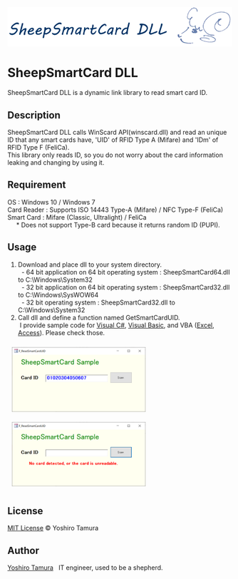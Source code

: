 ![SheepSmartCard](./images/sheepsmartcard-s.png)
# SheepSmartCard DLL
SheepSmartCard DLL is a dynamic link library to read smart card ID.

## Description
SheepSmartCard DLL calls WinScard API(winscard.dll) and read an unique ID that any smart cards have, 'UID' of RFID Type A (Mifare) and 'IDm' of RFID Type F (FeliCa).  
This library only reads ID, so you do not worry about the card information leaking and changing by using it.

## Requirement
OS : Windows 10 / Windows 7  
Card Reader : Supports ISO 14443 Type-A (Mifare) / NFC Type-F (FeliCa)  
Smart Card : Mifare (Classic, Ultralight) / FeliCa  
&nbsp;&nbsp;&nbsp;&nbsp;&nbsp;* Does not support Type-B card because it returns random ID (PUPI).  

## Usage
1. Download and place dll to your system directory.  
&nbsp;&nbsp;- 64 bit application on 64 bit operating system : SheepSmartCard64.dll to C:\Windows\System32   
&nbsp;&nbsp;- 32 bit application on 64 bit operating system : SheepSmartCard32.dll to C:\Windows\SysWOW64  
&nbsp;&nbsp;- 32 bit operating system : SheepSmartCard32.dll to C:\Windows\System32  
2. Call dll and define a function named GetSmartCardUID.  
&nbsp;I provide sample code for [Visual C#](https://github.com/YoshiroTamura/SheepSmartCard/tree/master/SheepSmartCardSampleCs), [Visual Basic](https://github.com/YoshiroTamura/SheepSmartCard/tree/master/SheepSmartCardSampleVb), and VBA ([Excel](https://github.com/YoshiroTamura/SheepSmartCard/tree/master/SheepSmartCardSampleExcel), [Access](https://github.com/YoshiroTamura/SheepSmartCard/tree/master/SheepSmartCardSampleAccess)). Please check those.

<img src="./images/sample_snapshot1.png" width="300px" style="margin:10px;" alt="Sample Snapshot 1">&nbsp;&nbsp;
<img src="./images/sample_snapshot2.png" width="300px" style="margin:10px;" alt="Sample Snapshot 2">

## License
[MIT License](https://github.com/YoshiroTamura/SheepSmartCard/blob/master/LICENSE) © Yoshiro Tamura  

## Author
[Yoshiro Tamura](https://www.eclip.jp)
&nbsp;&nbsp;IT engineer, used to be a shepherd.


